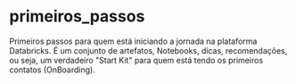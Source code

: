 # primeiros_passos
Primeiros passos para quem está iniciando a jornada na plataforma Databricks.  É um conjunto de artefatos, Notebooks, dicas, recomendações, ou seja, um verdadeiro "Start Kit" para quem está tendo os primeiros contatos (OnBoarding).

